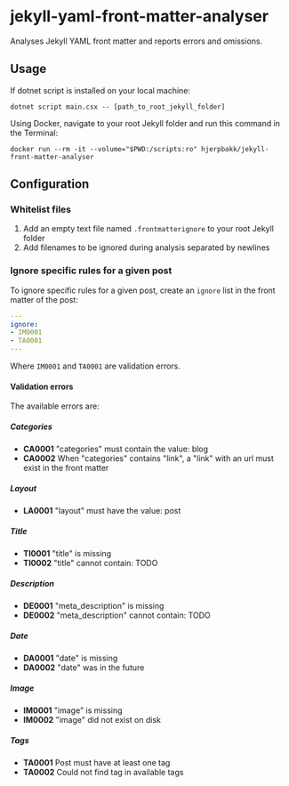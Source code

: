 # jekyll-yaml-front-matter-analyser

Analyses Jekyll YAML front matter and reports errors and omissions.

## Usage

If dotnet script is installed on your local machine:

```shell
dotnet script main.csx -- [path_to_root_jekyll_folder]
```

Using Docker, navigate to your root Jekyll folder and run this command in the Terminal:

```shell
docker run --rm -it --volume="$PWD:/scripts:ro" hjerpbakk/jekyll-front-matter-analyser
```

## Configuration

### Whitelist files

1. Add an empty text file named `.frontmatterignore` to your root Jekyll folder
2. Add filenames to be ignored during analysis separated by newlines 

### Ignore specific rules for a given post

To ignore specific rules for a given post, create an `ignore` list in the front matter of the post:

```yml
---
ignore:
- IM0001
- TA0001
---
```

Where `IM0001` and `TA0001` are validation errors. 

#### Validation errors
The available errors are:

##### Categories
- **CA0001** "categories" must contain the value: blog
- **CA0002** When "categories" contains "link", a "link" with an url must exist in the front matter

##### Layout
- **LA0001** "layout" must have the value: post

##### Title
- **TI0001** "title" is missing
- **TI0002** "title" cannot contain: TODO

##### Description
- **DE0001** "meta_description" is missing
- **DE0002** "meta_description" cannot contain: TODO

##### Date
- **DA0001** "date" is missing
- **DA0002** "date" was in the future

##### Image
- **IM0001** "image" is missing
- **IM0002** "image" did not exist on disk

##### Tags
- **TA0001** Post must have at least one tag
- **TA0002** Could not find tag in available tags
